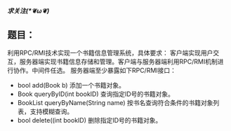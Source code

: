 ##### 求关注(*❦ω❦) 
## 题目：
利用RPC/RMI技术实现一个书籍信息管理系统，具体要求：
客户端实现用户交互，服务器端实现书籍信息存储和管理。客户端与服务器端利用RPC/RMI机制进行协作。中间件任选。
服务器端至少暴露如下RPC/RMI接口：
-   bool add(Book b)   添加一个书籍对象。
-   Book queryByID(int bookID) 查询指定ID号的书籍对象。
-   BookList queryByName(String name) 按书名查询符合条件的书籍对象列表，支持模糊查询。
-   bool delete((int bookID) 删除指定ID号的书籍对象。

